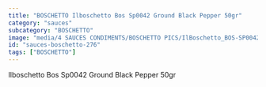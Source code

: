```yaml
---
title: "BOSCHETTO Ilboschetto Bos Sp0042 Ground Black Pepper 50gr"
category: "sauces"
subcategory: "BOSCHETTO"
image: "media/4 SAUCES CONDIMENTS/BOSCHETTO PICS/IlBoschetto_BOS-SP0042 Ground Black Pepper 50gr.png"
id: "sauces-boschetto-276"
tags: ["BOSCHETTO"]
---
```


Ilboschetto Bos Sp0042 Ground Black Pepper 50gr
